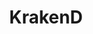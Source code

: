 ---
blog: https://krakend.io/blog
codehost: https://github.com/https://github.com/devopsfaith/krakend
facebook: https://facebook.com/apigateway
logohandle: krakendio
sort: krakend
title: KrakenD
twitter: https://x.com/devopsfaith
website: https://www.krakend.io/
---